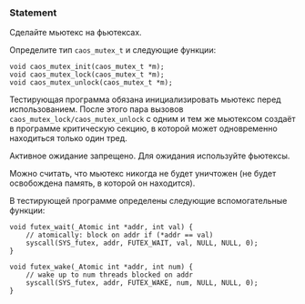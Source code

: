 ### Statement

Сделайте мьютекс на фьютексах.
      

Определите тип `caos_mutex_t` и следующие функции:


```
void caos_mutex_init(caos_mutex_t *m);
void caos_mutex_lock(caos_mutex_t *m);
void caos_mutex_unlock(caos_mutex_t *m);
```
      
Тестирующая программа обязана инициализировать мьютекс перед использованием.
          После этого пара вызовов `caos_mutex_lock/caos_mutex_unlock`
          с одним и тем же мьютексом создаёт в программе критическую секцию,
          в которой может одновременно находиться только один тред.
      

Активное ожидание запрещено. Для ожидания используйте фьютексы.
      

Можно считать, что мьютекс никогда не будет уничтожен (не будет
          освобождена память, в которой он находится).
      

В тестирующей программе определены следующие вспомогательные функции:


```
void futex_wait(_Atomic int *addr, int val) {
    // atomically: block on addr if (*addr == val)
    syscall(SYS_futex, addr, FUTEX_WAIT, val, NULL, NULL, 0);
}

void futex_wake(_Atomic int *addr, int num) {
    // wake up to num threads blocked on addr
    syscall(SYS_futex, addr, FUTEX_WAKE, num, NULL, NULL, 0);
}
```
    
